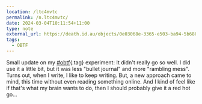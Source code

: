```yaml
---
location: /ltc4mvtc
permalink: /n.ltc4mvtc/
date: 2024-03-04T10:11:54+11:00
type: note
external_url: https://death.id.au/objects/0e03068e-3365-e503-ba94-5b6880502838
tags:
  - OBTF
---
```


Small update on my [#obtf](/tag/obtf){.tag} experiment:
It didn't really go so well. I did use it a little bit, but it was less "bullet journal" and more "rambling mess".
Turns out, when I write, I like to keep writing.
But, a new approach came to mind, this time without even reading something online. And I kind of feel like if that's what my brain wants to do, then I should probably give it a red hot go...
